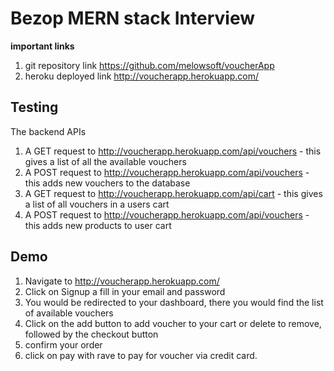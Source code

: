 # Bezop MERN stack Interview

**important links**
1. git repository link https://github.com/melowsoft/voucherApp
2. heroku deployed link http://voucherapp.herokuapp.com/


## Testing
The backend APIs

1. A GET request to http://voucherapp.herokuapp.com/api/vouchers - this gives a list of all the available vouchers
2. A POST request to http://voucherapp.herokuapp.com/api/vouchers - this adds new vouchers to the database   
3. A GET request to http://voucherapp.herokuapp.com/api/cart - this gives a list of all vouchers in a users cart
4. A POST request to http://voucherapp.herokuapp.com/api/vouchers - this adds new products to user cart


## Demo

1. Navigate to http://voucherapp.herokuapp.com/
2. Click on Signup a fill in your email and password
3. You would be redirected to your dashboard, there you would find the list of available vouchers
4. Click on the add button to add voucher to your cart or delete to remove, followed by the checkout button
5. confirm your order
6. click on pay with rave to pay for voucher via credit card.